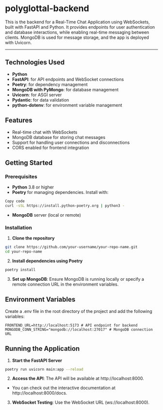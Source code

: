 # polyglottal-backend

This is the backend for a Real-Time Chat Application using WebSockets, built with FastAPI and Python. It provides endpoints for user authentication and database interactions, while enabling real-time messaging between clients. MongoDB is used for message storage, and the app is deployed with Uvicorn.

---

## Technologies Used

- **Python**
- **FastAPI**: for API endpoints and WebSocket connections
- **Poetry**: for dependency management
- **MongoDB with PyMongo**: for database management
- **Uvicorn**: for ASGI server
- **Pydantic**: for data validation
- **python-dotenv**: for environment variable management

## Features

- Real-time chat with WebSockets
- MongoDB database for storing chat messages
- Support for handling user connections and disconnections
- CORS enabled for frontend integration

## Getting Started

### Prerequisites

- **Python** 3.8 or higher
- **Poetry** for managing dependencies. Install with:

```bash
Copy code
curl -sSL https://install.python-poetry.org | python3 -
```

- **MongoDB** server (local or remote)

### Installation

1. **Clone the repository**

```bash
git clone https://github.com/your-username/your-repo-name.git
cd your-repo-name
```

2. **Install dependencies using Poetry**

```bash
poetry install
```

3. **Set up MongoDB**: Ensure MongoDB is running locally or specify a remote connection URL in the environment variables.

## Environment Variables

Create a .env file in the root directory of the project and add the following variables:

```env
FRONTEND_URL=http://localhost:5173 # API endpoint for backend
MONGODB_CONN_STRING="mongodb://localhost:27017" # MongoDB connection URL
```

## Running the Application

1. **Start the FastAPI Server**

```bash
poetry run uvicorn main:app --reload
```

2. **Access the API**: The API will be available at http://localhost:8000.

- You can check out the interactive documentation at http://localhost:8000/docs.

3. **WebSocket Testing**: Use the WebSocket URL (ws://localhost:8000).

```

```
